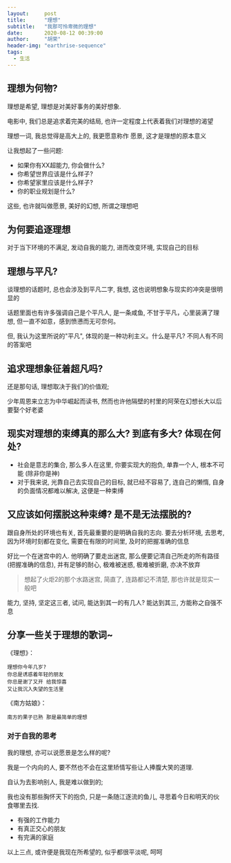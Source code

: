 ```yaml
---
layout:     post
title:      "理想"
subtitle:   "我那可怜卑微的理想"
date:       2020-08-12 00:39:00
author:     "胡荣"
header-img: "earthrise-sequence"
tags:
  - 生活
---
```


## 理想为何物?

理想是希望, 理想是对美好事务的美好想象.

电影中, 我们总是追求着完美的结局, 也许一定程度上代表着我们对理想的渴望

理想一词, 我总觉得是高大上的, 我更愿意称作 愿景, 这才是理想的原本意义

让我想起了一些问题: 
- 如果你有XX超能力, 你会做什么?
- 你希望世界应该是什么样子?
- 你希望家里应该是什么样子?
- 你的职业规划是什么?

这些, 也许就叫做愿景, 美好的幻想, 所谓之理想吧

## 为何要追逐理想
对于当下环境的不满足, 发动自我的能力, 进而改变环境, 实现自己的目标

## 理想与平凡? 
谈理想的话题时, 总也会涉及到平凡二字, 我想, 这也说明想象与现实的冲突是很明显的

话题里面也有许多强调自己是个平凡人, 是一条咸鱼, 不甘于平凡，心里装满了理想, 但一直不如意，感到愤懑而无可奈何。

但, 我认为这里所说的"平凡", 体现的是一种功利主义。什么是平凡? 不同人有不同的答案吧

## 追求理想象征着超凡吗?
还是那句话, 理想取决于我们的价值观; 

少年周恩来立志为中华崛起而读书, 然而也许他隔壁的村里的阿荣在幻想长大以后要娶个好老婆

## 现实对理想的束缚真的那么大? 到底有多大? 体现在何处?
- 社会是意志的集合, 那么多人在这里, 你要实现大的抱负, 单靠一个人, 根本不可能 (除非你是神)
- 对于我来说, 光靠自己去实现自己的目标, 就已经不容易了, 连自己的懒惰, 自身的负面情况都难以解决, 这便是一种束缚

## 又应该如何摆脱这种束缚? 是不是无法摆脱的? 
跟自身所处的环境也有关, 首先最重要的是明确自我的志向. 
要去分析环境, 去思考, 因为环境时刻都在变化, 需要在有限的时间里, 及时的把握准确的信息

好比一个在迷宫中的人.
他明确了要走出迷宫, 那么便要记清自己所走的所有路径(把握准确的信息), 并有足够的耐心, 极难被迷惑, 极难被折磨, 亦决不放弃

> 想起了火炬2的那个水路迷宫, 简直了, 连路都记不清楚, 那也许就是现实一般吧

能力, 坚持, 坚定这三者, 试问, 能达到其一的有几人? 能达到其三, 方能称之自强不息

## 分享一些关于理想的歌词~
《理想》：
```text
理想你今年几岁?
你总是诱惑着年轻的朋友
你总是谢了又开 给我惊喜
又让我沉入失望的生活里
```

《南方姑娘》：
```text
南方的果子已熟 那是最简单的理想
```

### 对于自我的思考

我的理想, 亦可以说愿景是怎么样的呢?

我是一个内向的人, 要不然也不会在这里矫情写些让人捧腹大笑的道理.

自认为去影响别人, 我是难以做到的; 

我也没有那些胸怀天下的抱负, 只是一条随江逐流的鱼儿, 寻思着今日和明天的伙食哪里去找.

- 有强的工作能力
- 有真正交心的朋友
- 有完满的家庭

以上三点, 或许便是我现在所希望的, 似乎都很平淡呢, 呵呵
